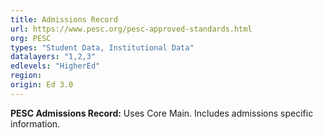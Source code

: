 ```yaml
---
title: Admissions Record
url: https://www.pesc.org/pesc-approved-standards.html
org: PESC
types: "Student Data, Institutional Data"
datalayers: "1,2,3"
edlevels: "HigherEd"
region:
origin: Ed 3.0
---
```

**PESC Admissions Record:** Uses Core Main. Includes admissions specific information.
